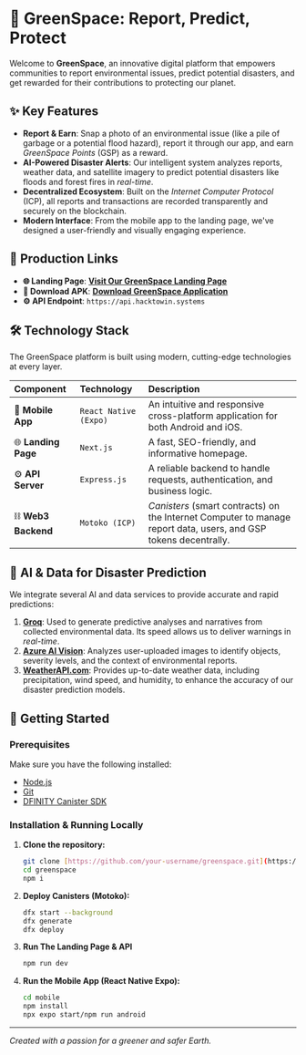 # 🌳 GreenSpace: Report, Predict, Protect

Welcome to **GreenSpace**, an innovative digital platform that empowers communities to report environmental issues, predict potential disasters, and get rewarded for their contributions to protecting our planet.

## ✨ Key Features

* **Report & Earn**: Snap a photo of an environmental issue (like a pile of garbage or a potential flood hazard), report it through our app, and earn *GreenSpace Points* (GSP) as a reward.
* **AI-Powered Disaster Alerts**: Our intelligent system analyzes reports, weather data, and satellite imagery to predict potential disasters like floods and forest fires in *real-time*.
* **Decentralized Ecosystem**: Built on the *Internet Computer Protocol* (ICP), all reports and transactions are recorded transparently and securely on the blockchain.
* **Modern Interface**: From the mobile app to the landing page, we've designed a user-friendly and visually engaging experience.

## 🔗 Production Links

* **🌐 Landing Page**: [**Visit Our GreenSpace Landing Page**](https://greenspace.hacktowin.systems/)
* **📱 Download APK**: [**Download GreenSpace Application**](https://expo.dev/artifacts/eas/nvq4YYjVSVinucW1F5bVxt.apk)
* **⚙️ API Endpoint**: `https://api.hacktowin.systems`


## 🛠️ Technology Stack

The GreenSpace platform is built using modern, cutting-edge technologies at every layer.

| Component         | Technology            | Description                                                                                             |
| :---------------- | :-------------------- | :------------------------------------------------------------------------------------------------------ |
| 📱 **Mobile App** | `React Native (Expo)` | An intuitive and responsive cross-platform application for both Android and iOS.                        |
| 🌐 **Landing Page** | `Next.js`             | A fast, SEO-friendly, and informative homepage.                                                         |
| ⚙️ **API Server** | `Express.js`          | A reliable backend to handle requests, authentication, and business logic.                              |
| ⛓️ **Web3 Backend** | `Motoko (ICP)`        | *Canisters* (smart contracts) on the Internet Computer to manage report data, users, and GSP tokens decentrally. |

## 🤖 AI & Data for Disaster Prediction

We integrate several AI and data services to provide accurate and rapid predictions:

1.  **[Groq](https://groq.com/)**: Used to generate predictive analyses and narratives from collected environmental data. Its speed allows us to deliver warnings in *real-time*.
2.  **[Azure AI Vision](https://azure.microsoft.com/en-us/products/ai-services/ai-vision)**: Analyzes user-uploaded images to identify objects, severity levels, and the context of environmental reports.
3.  **[WeatherAPI.com](https://www.weatherapi.com/)**: Provides up-to-date weather data, including precipitation, wind speed, and humidity, to enhance the accuracy of our disaster prediction models.

## 🚀 Getting Started

### Prerequisites

Make sure you have the following installed:
* [Node.js](https://nodejs.org/)
* [Git](https://git-scm.com/)
* [DFINITY Canister SDK](https://internetcomputer.org/docs/current/developer-docs/getting-started/install/)

### Installation & Running Locally

1.  **Clone the repository:**
    ```bash
    git clone [https://github.com/your-username/greenspace.git](https://github.com/your-username/greenspace.git)
    cd greenspace
    npm i
    ```

2.  **Deploy Canisters (Motoko):**
    ```bash
    dfx start --background
    dfx generate
    dfx deploy
    ```
    
3. **Run The Landing Page & API**
     ```bash
    npm run dev
    ```

4.  **Run the Mobile App (React Native Expo):**
    ```bash
    cd mobile
    npm install
    npx expo start/npm run android
    ```

---

*Created with a passion for a greener and safer Earth.*

